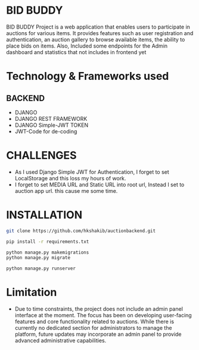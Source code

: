 ﻿# BID BUDDY

BID BUDDY Project is a web application that enables users to participate in auctions for various items. It provides features such as user registration and authentication, an auction gallery to browse available items, the ability to place bids on items. Also, Included some endpoints for the Admin dashboard and statistics that not includes in frontend yet

# Technology & Frameworks used

## BACKEND
* DJANGO
* DJANGO REST FRAMEWORK
* DJANGO Simple-JWT TOKEN
* JWT-Code for de-coding

# CHALLENGES
* As I used Django Simple JWT for Authentication, I forget to set LocalStorage and this loss my hours of work.
* I forget to set MEDIA URL and Static URL into root url, Instead I set to auction app url. this cause me some time.

# INSTALLATION

```bash
git clone https://github.com/hkshakib/auctionbackend.git
```
```bash
pip install -r requirements.txt
```
```bash
python manage.py makemigrations
python manage.py migrate
```
```bash
python manage.py runserver
```

# Limitation
* Due to time constraints, the project does not include an admin panel interface at the moment. The focus has been on developing user-facing features and core functionality related to auctions. While there is currently no dedicated section for administrators to manage the platform, future updates may incorporate an admin panel to provide advanced administrative capabilities.
